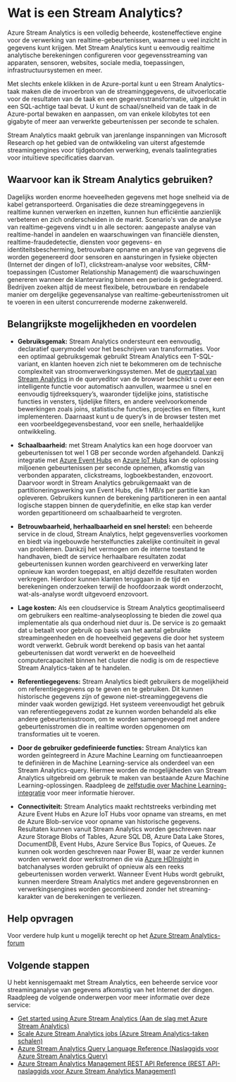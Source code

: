 <properties 
    pageTitle="Inleiding tot Stream Analytics | Microsoft Azure" 
    description="Lees over Stream Analytics, een beheerde service waarmee u streaminggegevens van het Internet der dingen (IoT) in realtime kun analyseren." 
    keywords="analyse als een service, beheerde services, verwerking van streams, analyse van streams, wat is analyse van streams"
    services="stream-analytics" 
    documentationCenter="" 
    authors="jeffstokes72" 
    manager="jhubbard" 
    editor="cgronlun"/>

<tags 
    ms.service="stream-analytics" 
    ms.devlang="na" 
    ms.topic="get-started-article" 
    ms.tgt_pltfrm="na" 
    ms.workload="data-services" 
    ms.date="09/26/2016" 
    ms.author="jeffstok"/>



# Wat is een Stream Analytics?

Azure Stream Analytics is een volledig beheerde, kosteneffectieve engine voor de verwerking van realtime-gebeurtenissen, waarmee u veel inzicht in gegevens kunt krijgen. Met Stream Analytics kunt u eenvoudig realtime analytische berekeningen configureren voor gegevensstreaming van apparaten, sensoren, websites, sociale media, toepassingen, infrastructuursystemen en meer.

Met slechts enkele klikken in de Azure-portal kunt u een Stream Analytics-taak maken die de invoerbron van de streaminggegevens, de uitvoerlocatie voor de resultaten van de taak en een gegevenstransformatie, uitgedrukt in een SQL-achtige taal bevat. U kunt de schaal/snelheid van de taak in de Azure-portal bewaken en aanpassen, om van enkele kilobytes tot een gigabyte of meer aan verwerkte gebeurtenissen per seconde te schalen.

Stream Analytics maakt gebruik van jarenlange inspanningen van Microsoft Research op het gebied van de ontwikkeling van uiterst afgestemde streamingengines voor tijdgebonden verwerking, evenals taalintegraties voor intuïtieve specificaties daarvan.

## Waarvoor kan ik Stream Analytics gebruiken?
Dagelijks worden enorme hoeveelheden gegevens met hoge snelheid via de kabel getransporteerd. Organisaties die deze streaminggegevens in realtime kunnen verwerken en inzetten, kunnen hun efficiëntie aanzienlijk verbeteren en zich onderscheiden in de markt. Scenario's van de analyse van realtime-gegevens vindt u in alle sectoren: aangepaste analyse van realtime-handel in aandelen en waarschuwingen van financiële diensten, realtime-fraudedetectie, diensten voor gegevens- en identiteitsbescherming, betrouwbare opname en analyse van gegevens die worden gegenereerd door sensoren en aansturingen in fysieke objecten (Internet der dingen of IoT), clickstream-analyse voor websites, CRM-toepassingen (Customer Relationship Management) die waarschuwingen genereren wanneer de klantervaring binnen een periode is gedegradeerd. Bedrijven zoeken altijd de meest flexibele, betrouwbare en rendabele manier om dergelijke gegevensanalyse van realtime-gebeurtenisstromen uit te voeren in een uiterst concurrerende moderne zakenwereld.

## Belangrijkste mogelijkheden en voordelen
-   **Gebruiksgemak:** Stream Analytics ondersteunt een eenvoudig, declaratief querymodel voor het beschrijven van transformaties. Voor een optimaal gebruiksgemak gebruikt Stream Analytics een T-SQL-variant, en klanten hoeven zich niet te bekommeren om de technische complexiteit van stroomverwerkingssystemen. Met de [querytaal van Stream Analytics](https://msdn.microsoft.com/library/azure/dn834998.aspx) in de queryeditor van de browser beschikt u over een intelligente functie voor automatisch aanvullen, waarmee u snel en eenvoudig tijdreeksquery’s, waaronder tijdelijke joins, statistische functies in vensters, tijdelijke filters, en andere veelvoorkomende bewerkingen zoals joins, statistische functies, projecties en filters, kunt implementeren. Daarnaast kunt u de query’s in de browser testen met een voorbeeldgegevensbestand, voor een snelle, herhaaldelijke ontwikkeling.  

-   **Schaalbaarheid:** met Stream Analytics kan een hoge doorvoer van gebeurtenissen tot wel 1 GB per seconde worden afgehandeld. Dankzij integratie met [Azure Event Hubs](https://azure.microsoft.com/services/event-hubs/) en [Azure IoT Hubs](https://azure.microsoft.com/services/iot-hub/) kan de oplossing miljoenen gebeurtenissen per seconde opnemen, afkomstig van verbonden apparaten, clickstreams, logboekbestanden, enzovoort. Daarvoor wordt in Stream Analytics gebruikgemaakt van de partitioneringswerking van Event Hubs, die 1 MB/s per partitie kan opleveren. Gebruikers kunnen de berekening partitioneren in een aantal logische stappen binnen de querydefinitie, en elke stap kan verder worden gepartitioneerd om schaalbaarheid te vergroten.  

-   **Betrouwbaarheid, herhaalbaarheid en snel herstel:** een beheerde service in de cloud, Stream Analytics, helpt gegevensverlies voorkomen en biedt via ingebouwde herstelfuncties zakelijke continuïteit in geval van problemen. Dankzij het vermogen om de interne toestand te handhaven, biedt de service herhaalbare resultaten zodat gebeurtenissen kunnen worden gearchiveerd en verwerking later opnieuw kan worden toegepast, en altijd dezelfde resultaten worden verkregen. Hierdoor kunnen klanten teruggaan in de tijd en berekeningen onderzoeken terwijl de hoofdoorzaak wordt onderzocht, wat-als-analyse wordt uitgevoerd enzovoort.  

-   **Lage kosten:** Als een cloudservice is Stream Analytics geoptimaliseerd om gebruikers een realtime-analyseoplossing te bieden die zowel qua implementatie als qua onderhoud niet duur is. De service is zo gemaakt dat u betaalt voor gebruik op basis van het aantal gebruikte streamingeenheden en de hoeveelheid gegevens die door het systeem wordt verwerkt. Gebruik wordt berekend op basis van het aantal gebeurtenissen dat wordt verwerkt en de hoeveelheid computercapaciteit binnen het cluster die nodig is om de respectieve Stream Analytics-taken af te handelen.  

-   **Referentiegegevens:** Stream Analytics biedt gebruikers de mogelijkheid om referentiegegevens op te geven en te gebruiken. Dit kunnen historische gegevens zijn of gewone niet-streaminggegevens die minder vaak worden gewijzigd. Het systeem vereenvoudigt het gebruik van referentiegegevens zodat ze kunnen worden behandeld als elke andere gebeurtenisstroom, om te worden samengevoegd met andere gebeurtenisstromen die in realtime worden opgenomen om transformaties uit te voeren.  

-   **Door de gebruiker gedefinieerde functies:** Stream Analytics kan worden geïntegreerd in Azure Machine Learning om functieaanroepen te definiëren in de Machine Learning-service als onderdeel van een Stream Analytics-query. Hiermee worden de mogelijkheden van Stream Analytics uitgebreid om gebruik te maken van bestaande Azure Machine Learning-oplossingen. Raadpleeg de [zelfstudie over Machine Learning-integratie](stream-analytics-machine-learning-integration-tutorial.md) voor meer informatie hierover.

-   **Connectiviteit:** Stream Analytics maakt rechtstreeks verbinding met Azure Event Hubs en Azure IoT Hubs voor opname van streams, en met de Azure Blob-service voor opname van historische gegevens. Resultaten kunnen vanuit Stream Analytics worden geschreven naar Azure Storage Blobs of Tables, Azure SQL DB, Azure Data Lake Stores, DocumentDB, Event Hubs, Azure Service Bus Topics, of Queues. Ze kunnen ook worden geschreven naar Power BI, waar ze verder kunnen worden verwerkt door werkstromen die via [Azure HDInsight](https://azure.microsoft.com/services/hdinsight/) in batchanalyses worden gebruikt of opnieuw als een reeks gebeurtenissen worden verwerkt. Wanneer Event Hubs wordt gebruikt, kunnen meerdere Stream Analytics met andere gegevensbronnen en verwerkingsengines worden gecombineerd zonder het streaming-karakter van de berekeningen te verliezen.  

## Help opvragen
Voor verdere hulp kunt u mogelijk terecht op het [Azure Stream Analytics-forum](https://social.msdn.microsoft.com/Forums/en-US/home?forum=AzureStreamAnalytics)

## Volgende stappen
U hebt kennisgemaakt met Stream Analytics, een beheerde service voor streaminganalyse van gegevens afkomstig van het Internet der dingen. Raadpleeg de volgende onderwerpen voor meer informatie over deze service:

- [Get started using Azure Stream Analytics (Aan de slag met Azure Stream Analytics)](stream-analytics-get-started.md)
- [Scale Azure Stream Analytics jobs (Azure Stream Analytics-taken schalen)](stream-analytics-scale-jobs.md)
- [Azure Stream Analytics Query Language Reference (Naslaggids voor Azure Stream Analytics Query)](https://msdn.microsoft.com/library/azure/dn834998.aspx)
- [Azure Stream Analytics Management REST API Reference (REST API-naslaggids voor Azure Stream Analytics Management)](https://msdn.microsoft.com/library/azure/dn835031.aspx)




<!--HONumber=Sep16_HO3-->


